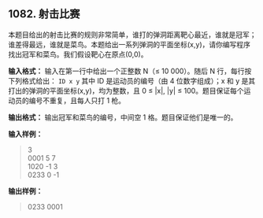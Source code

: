﻿## 1082. 射击比赛
本题目给出的射击比赛的规则非常简单，谁打的弹洞距离靶心最近，谁就是冠军；谁差得最远，谁就是菜鸟。本题给出一系列弹洞的平面坐标(x,y)，请你编写程序找出冠军和菜鸟。我们假设靶心在原点(0,0)。

**输入格式：**
输入在第一行中给出一个正整数 N（≤ 10 000）。随后 N 行，每行按下列格式给出：
`ID x y`
其中 ID 是运动员的编号（由 4 位数字组成）；x 和 y 是其打出的弹洞的平面坐标(x,y)，均为整数，且 0 ≤ |x|, |y| ≤ 100。题目保证每个运动员的编号不重复，且每人只打 1 枪。

**输出格式：**
输出冠军和菜鸟的编号，中间空 1 格。题目保证他们是唯一的。

**输入样例：**
>3  
0001 5 7  
1020 -1 3  
0233 0 -1  

**输出样例：**
>0233 0001  